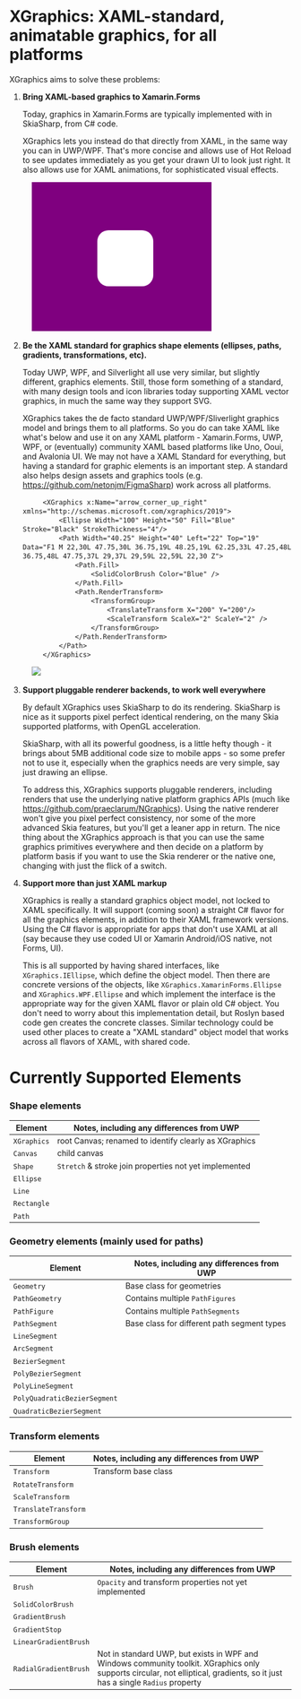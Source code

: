 # XGraphics: XAML-standard, animatable graphics, for all platforms

XGraphics aims to solve these problems:

1. **Bring XAML-based graphics to Xamarin.Forms**

   Today, graphics in Xamarin.Forms are typically implemented with in SkiaSharp, from C# code.

   XGraphics lets you instead do that directly from XAML, in the same way you can in UWP/WPF.
   That's more concise and allows use of Hot Reload to see updates immediately as you get your drawn UI to look just right. It also allows use for XAML animations, for sophisticated visual effects.

<img style="padding-left:40px" src="Media/squircle-animation.gif">

2. **Be the XAML standard for graphics shape elements (ellipses, paths, gradients, transformations, etc).**
 
   Today UWP, WPF, and Silverlight all use very similar, but slightly different, graphics elements.
   Still, those form something of a standard, with many design tools and icon libraries today supporting XAML
   vector graphics, in much the same way they support SVG.

   XGraphics takes the de facto standard UWP/WPF/Sliverlight graphics model and brings them to all platforms.
   So you do can take XAML like what's below and use it on any XAML platform - Xamarin.Forms, UWP, WPF, or (eventually) community XAML based platforms like Uno, Ooui, and Avalonia UI. We may not have a XAML Standard for everything, but having a standard for graphic elements is an important step. A standard also helps design assets and graphics tools (e.g. https://github.com/netonjm/FigmaSharp) work across all platforms.

   ```
        <XGraphics x:Name="arrow_corner_up_right" xmlns="http://schemas.microsoft.com/xgraphics/2019">
            <Ellipse Width="100" Height="50" Fill="Blue" Stroke="Black" StrokeThickness="4"/>
            <Path Width="40.25" Height="40" Left="22" Top="19" Data="F1 M 22,30L 47.75,30L 36.75,19L 48.25,19L 62.25,33L 47.25,48L 36.75,48L 47.75,37L 29,37L 29,59L 22,59L 22,30 Z">
                <Path.Fill>
                    <SolidColorBrush Color="Blue" />
                </Path.Fill>
                <Path.RenderTransform>
                    <TransformGroup>
                        <TranslateTransform X="200" Y="200"/>
                        <ScaleTransform ScaleX="2" ScaleY="2" />
                    </TransformGroup>
                </Path.RenderTransform>
            </Path>
        </XGraphics>
    ```

<img style="padding-left:40px" src="Media/arrow-corner-up-right.png">

3. **Support pluggable renderer backends, to work well everywhere**

   By default XGraphics uses SkiaSharp to do its rendering. SkiaSharp is nice as it supports pixel perfect identical rendering, on the many Skia supported platforms, with OpenGL acceleration.

   SkiaSharp, with all its powerful goodness, is a little hefty though - it brings about 5MB additional code size to mobile apps - so some prefer not to use it,
   especially when the graphics needs are very simple, say just drawing an ellipse.

   To address this, XGraphics supports pluggable renderers, including renders that use the underlying native platform graphics APIs (much like https://github.com/praeclarum/NGraphics). Using the native renderer won't give you pixel perfect consistency, nor some of the more advanced Skia features, but you'll get a leaner
   app in return. The nice thing about the XGraphics approach is that you can use the same graphics primitives everywhere and then decide on a platform by
   platform basis if you want to use the Skia renderer or the native one, changing with just the flick of a switch.

4. **Support more than just XAML markup**

   XGraphics is really a standard graphics object model, not locked to XAML specifically. It will support (coming soon) a straight C# flavor for all the graphics elements, in addition to their XAML framework versions. Using the C# flavor is appropriate for apps that don't use XAML at all (say because they use coded UI
   or Xamarin Android/iOS native, not Forms, UI).

   This is all supported by having shared interfaces, like `XGraphics.IEllipse`, which define the object model. Then there are concrete versions of the objects,
   like `XGraphics.XamarinForms.Ellipse` and `XGraphics.WPF.Ellipse` and which implement the interface is the appropriate way for the given XAML flavor or plain old C# object. You don't need to worry about this implementation detail, but Roslyn based code gen creates the concrete classes. Similar technology could be used other places to create a "XAML standard" object model that works across all flavors of XAML, with shared code.

# Currently Supported Elements

### Shape elements

| Element     | Notes, including any differences from UWP |
| ----------- | ----------- |
| `XGraphics`      | root Canvas; renamed to identify clearly as XGraphics |
| `Canvas`   | child canvas |
| `Shape`  | `Stretch` & stroke join properties not yet implemented |
| `Ellipse`  |  |
| `Line`  | |
| `Rectangle`  | |
| `Path`  | |

### Geometry elements (mainly used for paths)
| Element | Notes, including any differences from UWP |
| ----------- | ----------- |
| `Geometry` | Base class for geometries |
| `PathGeometry`  | Contains multiple `PathFigures` |
| `PathFigure`   | Contains multiple `PathSegments` |
| `PathSegment`   | Base class for different path segment types |
| `LineSegment`   | |
| `ArcSegment` | |
| `BezierSegment`   | |
| `PolyBezierSegment`   | |
| `PolyLineSegment`   | |
| `PolyQuadraticBezierSegment`   | |
| `QuadraticBezierSegment` | |

### Transform elements
| Element | Notes, including any differences from UWP |
| ----------- | ----------- |
| `Transform` | Transform base class |
| `RotateTransform`  | |
| `ScaleTransform`   | |
| `TranslateTransform`   | |
| `TransformGroup`   | |

### Brush elements
| Element | Notes, including any differences from UWP |
| ----------- | ----------- |
| `Brush` | `Opacity` and transform properties not yet implemented |
| `SolidColorBrush`  | |
| `GradientBrush`   | |
| `GradientStop`   | |
| `LinearGradientBrush`   | |
| `RadialGradientBrush`   | Not in standard UWP, but exists in WPF and Windows community toolkit. XGraphics only supports circular, not elliptical, gradients, so it just has a single `Radius` property |

